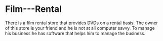 # Film---Rental
There is a film rental store that provides DVDs on a rental basis. The owner of this store is your friend and  he is not at all computer savvy. To manage his business he has software that helps him to manage the  business. 
